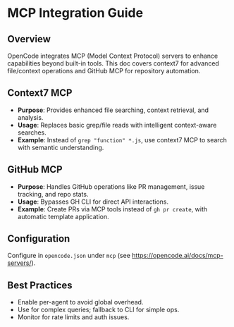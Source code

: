 # MCP Integration Guide

## Overview
OpenCode integrates MCP (Model Context Protocol) servers to enhance capabilities beyond built-in tools. This doc covers context7 for advanced file/context operations and GitHub MCP for repository automation.

## Context7 MCP
- **Purpose**: Provides enhanced file searching, context retrieval, and analysis.
- **Usage**: Replaces basic grep/file reads with intelligent context-aware searches.
- **Example**: Instead of `grep "function" *.js`, use context7 MCP to search with semantic understanding.

## GitHub MCP
- **Purpose**: Handles GitHub operations like PR management, issue tracking, and repo stats.
- **Usage**: Bypasses GH CLI for direct API interactions.
- **Example**: Create PRs via MCP tools instead of `gh pr create`, with automatic template application.

## Configuration
Configure in `opencode.json` under `mcp` (see https://opencode.ai/docs/mcp-servers/).

## Best Practices
- Enable per-agent to avoid global overhead.
- Use for complex queries; fallback to CLI for simple ops.
- Monitor for rate limits and auth issues.